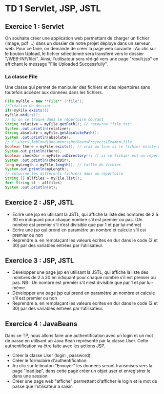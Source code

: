 # TD 1 Servlet, JSP, JSTL

## Exercice 1 : Servlet

On souhaite créer une application web permettant de charger un fichier (image, pdf ...) dans un dossier
de notre projet déployé dans un serveur web. Pour ce faire, on demande de créer la page web suivante :
Au clic sur le bouton Upload, le fichier sélectionné sera transféré vers le dossier "/WEB-INF/file/".
Ainsi, l'utilisateur sera rédigé vers une page "result.jsp" en affichant le message "File Uploaded
Successfully".

### La classe File

Une classe qui permet de manipuler des fichiers et des répertoires sans toutefois accéder aux données dans les fichiers.

```java
File myFile = new **File** ("file");
//Création de dossier
if(!myFile.exists())
myFile.mkdirs();
// Si on se trouve dans le répertoire courant
String relative = myFile.getPath(); // retourne "file.txt"
System .out.println(relative);
String absolute = myFile.getAbsolutePath();
System .out.println(absolute);
// C:\Users\leblond\Documents\NetBeansProjects\Examen\file
boolean there = myFile.exists(); // vrai ou faux si le fichier existe ou non
System.out.println(there);
boolean checkDir = myFile.isDirectory(); // si le fichier est un répertoire
System .out.println(checkDir);
long myLength = myFile.length(); // taille du fichier.
System.out.println(myLength);
// retourne les différents fichiers dans un répertoire
String [] allfiles = myFile.list();
for( String st : allfiles)
System .out.println(st);
```
## Exercice 2 : JSP, JSTL

- Ecrire une jsp en utilisant la JSTL, qui affiche la liste des nombres de 2 à 30 en indiquant pour
chaque nombre s’il est premier ou pas.
(Un nombre est premier s’il n’est divisible que par 1 et par lui-même)
- Ecrire une jsp qui prend en paramètre un nombre et calcule s’il est premier ou non
- Reprendre a. en remplaçant les valeurs écrites en dur dans le code (2 et 30) par des variables
entrées par l’utilisateur.

## Exercice 3 : JSP, JSTL

- Développer une page jsp en utilisant la JSTL, qui affiche la liste des nombres de 2 à 30 en ndiquant pour chaque nombre s’il est premier ou pas. NB : Un nombre est premier s’il n’est divisible que par 1 et par lui-même.
- Développer une page jsp qui prend en paramètre un nombre et calcule s’il est premier ou non
- Reprendre a. en remplaçant les valeurs écrites en dur dans le code (2 et 30) par des variables entrées par l’utilisateur.

## Exercice 4 : JavaBeans

Dans ce TP, nous allons faire une authentification avec un login et un mot de passe en utilisant un Java Bean représenté par la classe User. Cette authentification va être faite avec les actions JSP.

- Créer la classe User (login , password).
- Créer le formulaire d'authentification.
- Au clic sur le bouton "Envoyer" les données seront transmises vers la page "load.jsp", dans cette page créer un objet user et enregistrer le dans une session.
- Créer une page web "affiche" permettant d'afficher le login et le mot de passe que l'utilisateur a saisir.


